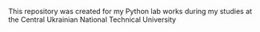 This repository was created for my Python lab works during my studies at the Central Ukrainian National Technical University
